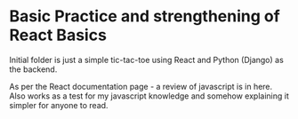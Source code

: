 # Basic Practice and strengthening of React Basics

Initial folder is just a simple tic-tac-toe using React and Python (Django) as the backend.

As per the React documentation page - a review of javascript is in here. Also works as a test for my javascript knowledge and somehow explaining it simpler for anyone to read.

